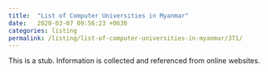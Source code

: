 ```yaml
---
title:  "List of Computer Universities in Myanmar"
date:   2020-03-07 09:56:23 +0630
categories: listing
permalink: /listing/list-of-computer-universities-in-myanmar/371/
---
```


This is a stub. Information is collected and referenced from online websites.